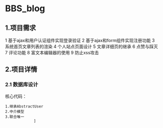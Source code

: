 # BBS_blog
## 1.项目需求
1 基于ajax和用户认证组件实现登录验证
2 基于ajax和form组件实现注册功能
3 系统首页文章列表的渲染
4 个人站点页面设计
5 文章详细页的继承
6 点赞与踩灭
7 评论功能
8 富文本编辑器的使用
9 防止xss攻击

## 2.项目详情

### 2.1 数据库设计

核心代码：

```
1.继承AbstractUser
2.中介模型
3.联合唯一
             ]